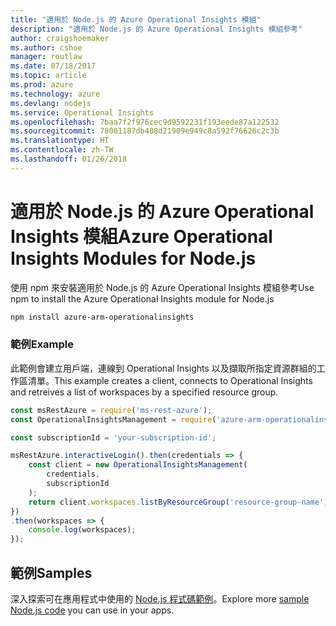 ```yaml
---
title: "適用於 Node.js 的 Azure Operational Insights 模組"
description: "適用於 Node.js 的 Azure Operational Insights 模組參考"
author: craigshoemaker
ms.author: cshoe
manager: routlaw
ms.date: 07/18/2017
ms.topic: article
ms.prod: azure
ms.technology: azure
ms.devlang: nodejs
ms.service: Operational Insights
ms.openlocfilehash: 7baa7f2f976cec9d9592231f193eede87a122532
ms.sourcegitcommit: 78001187db408d21909e949c8a592f76626c2c3b
ms.translationtype: HT
ms.contentlocale: zh-TW
ms.lasthandoff: 01/26/2018
---
```

# <a name="azure-operational-insights-modules-for-nodejs"></a><span data-ttu-id="fbf61-103">適用於 Node.js 的 Azure Operational Insights 模組</span><span class="sxs-lookup"><span data-stu-id="fbf61-103">Azure Operational Insights Modules for Node.js</span></span>

<span data-ttu-id="fbf61-104">使用 npm 來安裝適用於 Node.js 的 Azure Operational Insights 模組參考</span><span class="sxs-lookup"><span data-stu-id="fbf61-104">Use npm to install the Azure Operational Insights module for Node.js</span></span>

```bash
npm install azure-arm-operationalinsights
```

### <a name="example"></a><span data-ttu-id="fbf61-105">範例</span><span class="sxs-lookup"><span data-stu-id="fbf61-105">Example</span></span> 

<span data-ttu-id="fbf61-106">此範例會建立用戶端，連線到 Operational Insights 以及擷取所指定資源群組的工作區清單。</span><span class="sxs-lookup"><span data-stu-id="fbf61-106">This example creates a client, connects to Operational Insights and retreives a list of workspaces by a specified resource group.</span></span>

```javascript
const msRestAzure = require('ms-rest-azure');
const OperationalInsightsManagement = require('azure-arm-operationalinsights');

const subscriptionId = 'your-subscription-id';

msRestAzure.interactiveLogin().then(credentials => {
    const client = new OperationalInsightsManagement(
        credentials,
        subscriptionId
    );
    return client.workspaces.listByResourceGroup('resource-group-name');
})
.then(workspaces => {
    console.log(workspaces);
});
``` 

## <a name="samples"></a><span data-ttu-id="fbf61-107">範例</span><span class="sxs-lookup"><span data-stu-id="fbf61-107">Samples</span></span>

<span data-ttu-id="fbf61-108">深入探索可在應用程式中使用的 [Node.js 程式碼範例](https://azure.microsoft.com/resources/samples/?platform=nodejs)。</span><span class="sxs-lookup"><span data-stu-id="fbf61-108">Explore more [sample Node.js code](https://azure.microsoft.com/resources/samples/?platform=nodejs) you can use in your apps.</span></span>
